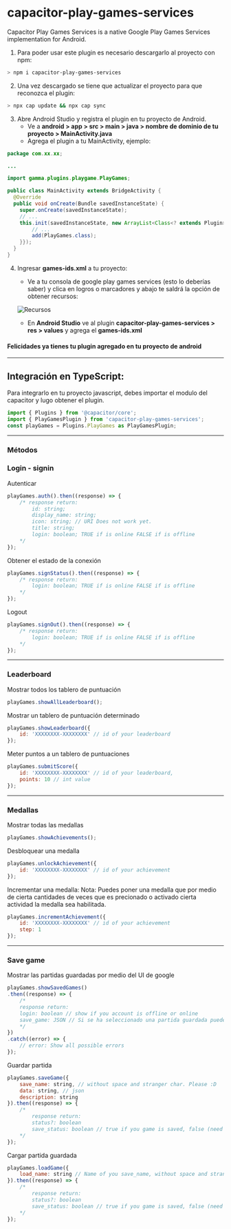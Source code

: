 # capacitor-play-games-services
Capacitor Play Games Services is a native Google Play Games Services implementation for Android. 

1) Para poder usar este plugin es necesario descargarlo al proyecto con npm:

```bash
> npm i capacitor-play-games-services
```

2) Una vez descargado se tiene que actualizar el proyecto para que reconozca el plugin: 

```bash
> npx cap update && npx cap sync
```

3) Abre Android Studio y registra el plugin en tu proyecto de Android.
    - Ve a **android > app > src > main > java > nombre de dominio de tu proyecto > MainActivity.java**
    - Agrega el plugin a tu MainActivity, ejemplo:
```java
package com.xx.xx;

...

import gamma.plugins.playgame.PlayGames;

public class MainActivity extends BridgeActivity {
  @Override
  public void onCreate(Bundle savedInstanceState) {
    super.onCreate(savedInstanceState);
    // ...
    this.init(savedInstanceState, new ArrayList<Class<? extends Plugin>>() {{
        // ...
        add(PlayGames.class);
    }});
  }
}
```

4) Ingresar **games-ids.xml** a tu proyecto: 
    - Ve a tu consola de google play games services (esto lo deberías saber) y clica en logros o marcadores y abajo te saldrá la opción de obtener recursos:

    ![Recursos](https://i.gyazo.com/1c9b2be5c6563c30631fe0f49454e68e.png "Recursos")

    - En **Android Studio** ve al plugin **capacitor-play-games-services > res > values** y agrega el **games-ids.xml**

#### Felicidades ya tienes tu plugin agregado en tu proyecto de android

--- 

## Integración en TypeScript:

Para integrarlo en tu proyecto javascript, debes importar el modulo del capacitor y
lugo obtener el plugin.

```javascript
import { Plugins } from '@capacitor/core';
import { PlayGamesPlugin } from 'capacitor-play-games-services';
const playGames = Plugins.PlayGames as PlayGamesPlugin;
```

--- 
### Métodos

### Login - signin

Autenticar
```javascript
playGames.auth().then((response) => {
    /* response return: 
        id: string;
        display_name: string;
        icon: string; // URI Does not work yet.
        title: string;
        login: boolean; TRUE if is online FALSE if is offline
    */
});
```

Obtener el estado de la conexión
```javascript
playGames.signStatus().then((response) => {
    /* response return: 
        login: boolean; TRUE if is online FALSE if is offline
    */
});
```

Logout
```javascript
playGames.signOut().then((response) => {
    /* response return: 
        login: boolean; TRUE if is online FALSE if is offline
    */
});
```
---

### Leaderboard

Mostrar todos los tablero de puntuación
```javascript
playGames.showAllLeaderboard();
```

Mostrar un tablero de puntuación determinado
```javascript
playGames.showLeaderboard({
    id: 'XXXXXXXX-XXXXXXXX' // id of your leaderboard
});
```

Meter puntos a un tablero de puntuaciones
```javascript
playGames.submitScore({
    id: 'XXXXXXXX-XXXXXXXX' // id of your leaderboard,
    points: 10 // int value
});
```
---
### Medallas

Mostrar todas las medallas
```javascript
playGames.showAchievements();
```

Desbloquear una medalla
```javascript
playGames.unlockAchievement({
    id: 'XXXXXXXX-XXXXXXXX' // id of your achievement
});
```

Incrementar una medalla:
Nota: Puedes poner una medalla que por medio de cierta cantidades de veces que es precionado o activado cierta actividad la medalla sea habilitada. 
```javascript
playGames.incrementAchievement({
    id: 'XXXXXXXX-XXXXXXXX' // id of your achievement
    step: 1
});
```
---
### Save game

Mostrar las partidas guardadas por medio del UI de google

```javascript
playGames.showSavedGames()
.then((response) => {
    /*
    response return: 
    login: boolean // show if you account is offline or online
    save_game: JSON // Si se ha seleccionado una partida guardada puedes recuperarla acá.
    */
})
.catch((error) => {
    // error: Show all possible errors
});
```

Guardar partida
```javascript
playGames.saveGame({
    save_name: string, // without space and stranger char. Please :D
    data: string, // json 
    description: string
}).then((response) => {
    /*
        response return: 
        status?: boolean
        save_status: boolean // true if you game is saved, false (need implementation then return null)
    */
});
```

Cargar partida guardada
```javascript
playGames.loadGame({
    load_name: string // Name of you save_name, without space and stranger char. Please :D
}).then((response) => {
    /*
        response return: 
        status?: boolean
        save_status: boolean // true if you game is saved, false (need implementation then return null)
    */
});
```
